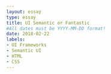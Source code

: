 ```yaml
---
layout: essay
type: essay
title: UI Semantic or Fantastic
#All dates must be YYYY-MM-DD format!
date: 2018-02-22
labels: 
- UI Frameworks
- Semantic UI 
- HTML 
- CSS
---
```

